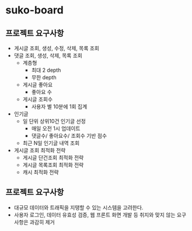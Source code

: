 # suko-board

## 프로젝트 요구사항 
- 게시글 조회, 생성, 수정, 삭제, 목록 조회 
- 댓글 조회, 생성, 삭제, 목록 조회 
  - 계층형 
    - 최대 2 depth 
    - 무한 depth 
  - 게시글 좋아요 
    - 좋아요 수 
  - 게시글 조회수 
    - 사용자 별 10분에 1회 집계
- 인기글 
  - 일 단위 상위10건 인기글 선정 
    - 매일 오전 1시 업데이트 
    - 댓글수/ 좋아요수/ 조회수 기반 점수 
  - 최근 N일 인기글 내역 조회 
- 게시글 조회 최적화 전략 
  - 게시글 단건조회 최적화 전략
  - 게시글 목록조회 최적화 전략
  - 캐시 최적화 전략

## 프로젝트 요구사항
- 대규모 데이터와 트래픽을 지탱할 수 있는 시스템을 고려한다. 
- 사용자 로그인, 데이터 유효성 검증, 웹 프론트 화면 개발 등 취지와 맞지 않는 요구사항은 과감히 제거